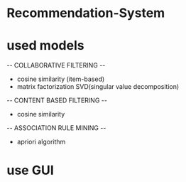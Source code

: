 # Recommendation-System

# used models
-- COLLABORATIVE FILTERING --
- cosine similarity (item-based)
- matrix factorization SVD(singular value decomposition)

-- CONTENT BASED FILTERING --
- cosine similarity

-- ASSOCIATION RULE MINING --
- apriori algorithm

# use GUI
